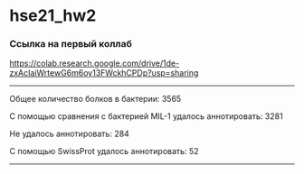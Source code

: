 # hse21_hw2

### Ссылка на первый коллаб
https://colab.research.google.com/drive/1de-zxAcIaiWrtewG6m6oy13FWckhCPDp?usp=sharing

***
Общее количество болков в бактерии: 3565

С помощью сравнения с бактерией MIL-1 удалось аннотировать: 3281

Не удалось аннотировать: 284

С помощью SwissProt удалось аннотировать: 52

***
